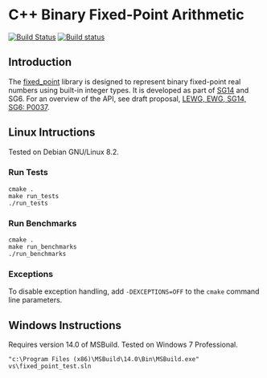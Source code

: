 # C++ Binary Fixed-Point Arithmetic

[![Build Status](https://travis-ci.org/johnmcfarlane/fixed_point.svg)](https://travis-ci.org/johnmcfarlane/fixed_point)
[![Build status](https://ci.appveyor.com/api/projects/status/u8gvlnbi8puo2eee?svg=true)](https://ci.appveyor.com/project/johnmcfarlane/fixed-point)

## Introduction

The [fixed_point](https://github.com/johnmcfarlane/fixed_point)
library is designed to represent binary fixed-point real numbers using
built-in integer types. It is developed as part of
[SG14](https://groups.google.com/a/isocpp.org/forum/#!forum/sg14) and
SG6.
For an overview of the API, see draft proposal,
[LEWG, EWG, SG14, SG6: P0037](http://johnmcfarlane.github.io/fixed_point/docs/papers/p0037.html).

## Linux Intructions

Tested on Debian GNU/Linux 8.2.

### Run Tests

    cmake .
    make run_tests
    ./run_tests

### Run Benchmarks

    cmake .
    make run_benchmarks
    ./run_benchmarks

### Exceptions

To disable exception handling, add `-DEXCEPTIONS=OFF` to the `cmake` command line parameters.

## Windows Instructions

Requires version 14.0 of MSBuild. Tested on Windows 7 Professional.

    "c:\Program Files (x86)\MSBuild\14.0\Bin\MSBuild.exe" vs\fixed_point_test.sln
